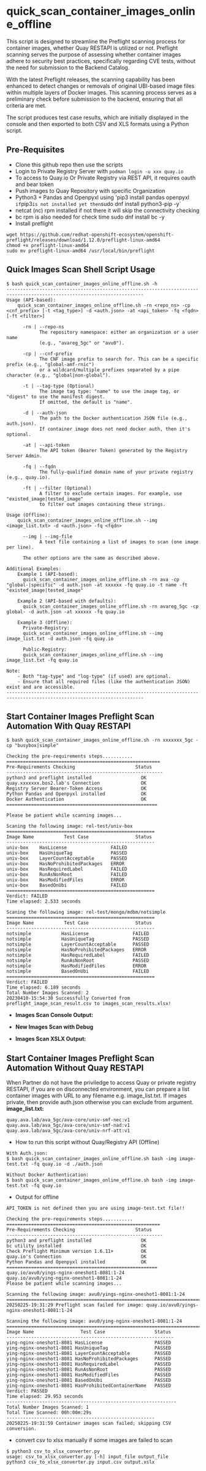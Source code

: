 # quick_scan_container_images_online_offline
This script is designed to streamline the Preflight scanning process for container images, whether Quay RESTAPI is utilized or not. Preflight scanning serves the purpose of assessing whether container images adhere to security best practices, specifically regarding CVE tests, without the need for submission to the Backend Catalog.

With the latest Preflight releases, the scanning capability has been enhanced to detect changes or removals of original UBI-based image files within multiple layers of Docker images. This scanning process serves as a preliminary check before submission to the backend, ensuring that all criteria are met.

The script produces test case results, which are initially displayed in the console and then exported to both CSV and XLS formats using a Python script.

## Pre-Requisites
- Clone this github repo then use the scripts  
- Login to Private Registry Server with `podman login -u xxx quay.io`
- To access to Quay.io Or Private Registry via REST API, it requires oauth and bear token
- Push images to Quay Repository with specific Organization
- Python3 + Pandas and Openpyxl using 'pip3 install pandas openpyxl`   
  if `pip3` is not installed yet then `sudo dnf install python3-pip -y`
- netcat (nc) rpm installed if not there it will skip the connectivity checking
- bc rpm is also needed for check time
  sudo dnf install bc -y
- Install preflight 
```shellSession
wget https://github.com/redhat-openshift-ecosystem/openshift-preflight/releases/download/1.12.0/preflight-linux-amd64
chmod +x preflight-linux-amd64
sudo mv preflight-linux-amd64 /usr/local/bin/preflight
```

## Quick Images Scan Shell Script Usage
```shellSession
$ bash quick_scan_container_images_online_offline.sh -h
------------------------------------------------------------------------------------------------------------------------
Usage (API-based):
    quick_scan_container_images_online_offline.sh -rn <repo_ns> -cp <cnf_prefix> [-t <tag_type>] -d <auth.json> -at <api_token> -fq <fqdn> [-ft <filter>]
    
      -rn | --repo-ns
            The repository namespace: either an organization or a user name 
            (e.g., "avareg_5gc" or "avu0").
      
      -cp | --cnf-prefix
            The CNF image prefix to search for. This can be a specific prefix (e.g., "global-amf-rnic")
            or a wildcard/multiple prefixes separated by a pipe character (e.g., "global|non-global").
      
      -t | --tag-type (Optional)
            The image tag type: "name" to use the image tag, or "digest" to use the manifest digest.
            If omitted, the default is "name".
      
      -d | --auth-json
            The path to the Docker authentication JSON file (e.g., auth.json).
            If container image does not need docker auth, then it's optional.
      
      -at | --api-token
            The API token (Bearer Token) generated by the Registry Server Admin.
      
      -fq | --fqdn
            The fully-qualified domain name of your private registry (e.g., quay.io).
      
      -ft | --filter (Optional)
            A filter to exclude certain images. For example, use "existed_image|tested_image"
            to filter out images containing these strings.

Usage (Offline):
    quick_scan_container_images_online_offline.sh --img <image_list.txt> -d <auth.json> -fq <fqdn>

      --img | --img-file
            A text file containing a list of images to scan (one image per line).
      
      The other options are the same as described above.

Additional Examples:
    Example 1 (API-based):
      quick_scan_container_images_online_offline.sh -rn ava -cp "global-|specific" -d auth.json -at xxxxxx -fq quay.io -t name -ft "existed_image|tested_image"
      
    Example 2 (API-based with defaults):
      quick_scan_container_images_online_offline.sh -rn avareg_5gc -cp global- -d auth.json -at xxxxxx -fq quay.io
      
    Example 3 (Offline):
      Private-Registry:
      quick_scan_container_images_online_offline.sh --img image_list.txt -d auth.json -fq quay.io
      
      Public-Registry:
      quick_scan_container_images_online_offline.sh --img image_list.txt -fq quay.io

Note:
    - Both "tag-type" and "log-type" (if used) are optional.
    - Ensure that all required files (like the authentication JSON) exist and are accessible.
------------------------------------------------------------------------------------------------------------------------
```
## Start Container Images Preflight Scan Automation With Quay RESTAPI
```shellSession
$ bash quick_scan_container_images_online_offline.sh -rn xxxxxxx_5gc -cp "busybox|simple"

Checking the pre-requirements steps...........
========================================================
Pre-Requirements Checking                      Status    
---------------------------------------------------------
python3 and preflight installed                  OK                      
quay.xxxxxxx.bos2.lab's Connection               OK                      
Registry Server Bearer-Token Access              OK                      
Python Pandas and Openpyxl installed             OK                      
Docker Authentication                            OK                      
=======================================================

Please be patient while scanning images...

Scaning the following image: rel-test/univ-box
======================================================
Image Name           Test Case                 Status    
------------------------------------------------------
univ-box    HasLicense                FAILED    
univ-box    HasUniqueTag              PASSED    
univ-box    LayerCountAcceptable      PASSED    
univ-box    HasNoProhibitedPackages   ERROR     
univ-box    HasRequiredLabel          FAILED    
univ-box    RunAsNonRoot              FAILED    
univ-box    HasModifiedFiles          ERROR     
univ-box    BasedOnUbi                FAILED    
======================================================
Verdict: FAILED    
Time elapsed: 2.533 seconds

Scaning the following image: rel-test/mongo/mdbm/notsimple
======================================================
Image Name           Test Case                 Status    
------------------------------------------------------
notsimple           HasLicense                FAILED    
notsimple           HasUniqueTag              PASSED    
notsimple           LayerCountAcceptable      PASSED    
notsimple           HasNoProhibitedPackages   ERROR     
notsimple           HasRequiredLabel          FAILED    
notsimple           RunAsNonRoot              PASSED    
notsimple           HasModifiedFiles          ERROR     
notsimple           BasedOnUbi                FAILED    
======================================================
Verdict: FAILED    
Time elapsed: 6.189 seconds
Total Number Images Scanned: 2
20230410-15:54:30 Successfully Converted from preflight_image_scan_result.csv to images_scan_results.xlsx!
```

- **Images Scan Console Output:** 
<!-- ![Images Scan Console Output](img/images_scan_console_output.png "Images Scan Console Output") -->

- **New Images Scan with Debug**
<!-- ![Images Scan XLSX Conversion Output](img/new-conversion-output.png "Images Scan XLSX Conversion New Output") -->

- **Images Scan XSLX Output:**   
<!-- ![Images Scan XLSX Conversion Output](img/images_scan_xlsx_conversion_ouput.png "Images Scan XLSX Conversion Output") -->

## Start Container Images Preflight Scan Automation Without Quay RESTAPI
When Partner do not have the priviledge to access Quay or private registry RESTAPI, if you are on disconnected environment, you can prepare a list container images with URL to any filename e.g. image_list.txt.
If images private, then provide auth.json otherwise you can exclude from argument. 
**image_list.txt:**
```shellSession
quay.ava.lab/ava_5gc/ava-core/univ-smf-nec:v1
quay.ava.lab/ava_5gc/ava-core/univ-smf-nad:v1
quay.ava.lab/ava_5gc/ava-core/univ-nrf-att:v1
```
- How to run this script without Quay/Registry API (Offline)  
```shellSession
With Auth.json:
$ bash quick_scan_container_images_online_offline.sh bash -img image-test.txt -fq quay.io -d ./auth.json

Without Docker Authentication:
$ bash quick_scan_container_images_online_offline.sh bash -img image-test.txt -fq quay.io
```

- Output for offline
```shellSession
API_TOKEN is not defined then you are using image-test.txt file!!

Checking the pre-requirements steps...........
========================================================
Pre-Requirements Checking                      Status    
---------------------------------------------------------
python3 and preflight installed                  OK                      
bc utility installed                             OK                      
Check Preflight Minimum version 1.6.11+          OK                      
quay.io's Connection                             OK                      
Python Pandas and Openpyxl installed             OK                      
=======================================================
quay.io/avu0/yings-nginx-oneshot1-8081:1-24
quay.io/avu0/ying-nginx-oneshot1-8081:1-24
Please be patient while scanning images...

Scanning the following image: avu0/yings-nginx-oneshot1-8081:1-24
================================================================================
20250225-19:31:29 Preflight scan failed for image: quay.io/avu0/yings-nginx-oneshot1-8081:1-24

Scanning the following image: avu0/ying-nginx-oneshot1-8081:1-24
================================================================================
Image Name                 Test Case                  Status    
-------------------------------------------------------------
ying-nginx-oneshot1-8081 HasLicense                   PASSED        
ying-nginx-oneshot1-8081 HasUniqueTag                 PASSED        
ying-nginx-oneshot1-8081 LayerCountAcceptable         PASSED        
ying-nginx-oneshot1-8081 HasNoProhibitedPackages      PASSED        
ying-nginx-oneshot1-8081 HasRequiredLabel             PASSED        
ying-nginx-oneshot1-8081 RunAsNonRoot                 PASSED        
ying-nginx-oneshot1-8081 HasModifiedFiles             PASSED        
ying-nginx-oneshot1-8081 BasedOnUbi                   PASSED        
ying-nginx-oneshot1-8081 HasProhibitedContainerName   PASSED        
Verdict: PASSED    
Time elapsed: 29.953 seconds
--------------------------------------------------------------
Total Number Images Scanned: 1
Total Time Scanned: 00h:00m:29s
------------------------------------------------------
20250225-19:31:59 Container images scan failed; skipping CSV conversion.
```
- convert csv to xlsx manually if some images are failed to scan
```shellSession
$ python3 csv_to_xlsx_converter.py 
usage: csv_to_xlsx_converter.py [-h] input_file output_file
python3 csv_to_xlsx_converter.py input.csv output.xslx
```
